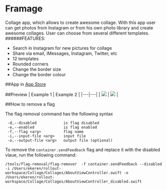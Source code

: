 # Framage
Collage app, which allows to create awesome collage. With this app user can get photos from Instagram or from his own photo library and create awesome collages. User can choose from several different templates.
######FEATURES:
- Search in Instagram for new pictures for collage
- Share via email, iMessages, Instagram, Twitter, etc
- 12 templates
- Rounded corners
- Change the border size
- Change the border colour

##App in [App Store](https://itunes.apple.com/us/app/framage/id1002882107?ls=1&mt=8)

##Preview
| Example 1 | Example 2  | 
|---|---|
| ![](https://cloud.githubusercontent.com/assets/8221314/7955384/9ed4cc8a-09e0-11e5-897b-cca2273afe9a.gif)  |  ![](https://cloud.githubusercontent.com/assets/8221314/7955594/35188fe6-09e2-11e5-998d-63381f749a87.gif) |


##How to remove a flag

The flag removal command has the following syntax
```
 -d,--disabled            is flag disabled
 -e,--enabled             is flag enabled
 -f,--flag <arg>          flag name
 -i,--input-file <arg>    input file
 -o,--output-file <arg>   output file (optional)
```
To remove the `container.sendFeedback` flag and replace it with the disabled vlaue, run the following command:
```
/tools/flag-removal/flag-remover  -f container.sendFeedback --disabled -i /Users/ekeren/rollout-workspace/Collage/Collages/AboutViewController.swift -o /Users/ekeren/rollout-workspace/Collage/Collages/AboutViewController_disabled.swift
```

